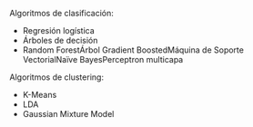 Algoritmos de clasificación:
- Regresión logística
- Árboles de decisión
- Random ForestÁrbol Gradient BoostedMáquina de Soporte VectorialNaïve BayesPerceptron multicapa

Algoritmos de clustering:

- K-Means
- LDA
- Gaussian Mixture Model